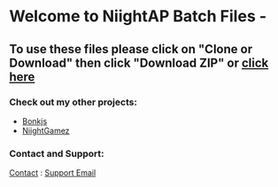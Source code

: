 # Welcome to NiightAP Batch Files -

## To use these files please click on "Clone or Download" then click "Download ZIP" or [click here](https://github.com/NiightAP/batch-files/archive/0.0.2.zip)




### Check out my other projects:
- [Bonkjs](https://niightap.github.io/bonkjs) 
- [NiightGamez](https://niightgamez.weebly.com/)


### Contact and Support:

[Contact](https://niightgamez.weebly.com/contact.html) : [Support Email](mailto:niightapi@gmail.com)
